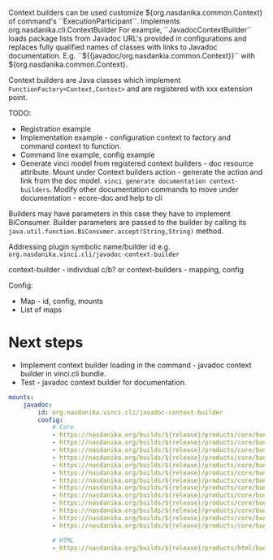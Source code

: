 Context builders can be used customize ${org.nasdanika.common.Context} of command's ``ExecutionParticipant``. Implements org.nasdanika.cli.ContextBuilder
For example, ``JavadocContextBuilder`` loads package lists from Javadoc URL's provided in configurations and replaces fully qualified names of classes with links to Javadoc documentation. 
E.g. ``${{javadoc/org.nasdankia.common.Context}}`` with ${org.nasdanika.common.Context}.
 
Context builders are Java classes which implement ``FunctionFactory<Context,Context>`` and are registered with xxx extension point.

TODO:

* Registration example
* Implementation example - configuration context to factory and command context to function.
* Command line example, config example
* Generate vinci model from registered context builders - doc resource attribute. Mount under Context builders action - generate the action and link from the doc model. ``vinci generate documentation context-builders``. 
Modify other documentation commands to move under documentation - ecore-doc and help to cli

Builders may have parameters in this case they have to implement BiConsumer. Builder parameters are passed to the builder by calling its <code>java.util.function.BiConsumer.accept(String,String)</code> method.
 
Addressing plugin symbolic name/builder id e.g. ``org.nasdanika.vinci.cli/javadoc-context-builder``

context-builder - individual c/b? or context-builders - mapping, config

Config:

- Map - id, config, mounts
- List of maps

# Next steps

* Implement context builder loading in the command - javadoc context builder in vinci.cli bundle.
* Test - javadoc context builder for documentation.

```yaml
mounts:
    javadoc:
        id: org.nasdanika.vinci.cli/javadoc-context-builder
        config:
            # Core
            - https://nasdanika.org/builds/${release}/products/core/bundles/org.nasdanika.cli/apidocs/
            - https://nasdanika.org/builds/${release}/products/core/bundles/org.nasdanika.common/apidocs/
            - https://nasdanika.org/builds/${release}/products/core/bundles/org.nasdanika.eclipse/apidocs/
            - https://nasdanika.org/builds/${release}/products/core/bundles/org.nasdanika.emf/apidocs/
            - https://nasdanika.org/builds/${release}/products/core/bundles/org.nasdanika.emf.edit/apidocs/
            - https://nasdanika.org/builds/${release}/products/core/bundles/org.nasdanika.emf.presentation/apidocs/
            - https://nasdanika.org/builds/${release}/products/core/bundles/org.nasdanika.help/apidocs/
            - https://nasdanika.org/builds/${release}/products/core/bundles/org.nasdanika.ncore/apidocs/
            - https://nasdanika.org/builds/${release}/products/core/bundles/org.nasdanika.ncore.edit/apidocs/
            - https://nasdanika.org/builds/${release}/products/core/bundles/org.nasdanika.sirius.tree/apidocs/
            - https://nasdanika.org/builds/${release}/products/core/bundles/org.nasdanika.sirius.tree.edit/apidocs/
            - https://nasdanika.org/builds/${release}/products/core/bundles/org.nasdanika.texttospeech/apidocs/
            - https://nasdanika.org/builds/${release}/products/core/bundles/org.nasdanika.ui/apidocs/

            # HTML
            - https://nasdanika.org/builds/${release}/products/html/bundles/org.nasdanika.html/apidocs/
```